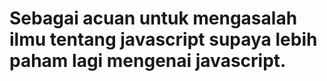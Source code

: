 # Sebagai acuan untuk mengasalah ilmu tentang javascript supaya lebih paham lagi mengenai javascript.
